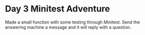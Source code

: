 # Day 3 Minitest Adventure

Made a small function with some testing through Minitest. Send the answering machine a message and it will reply with a question.